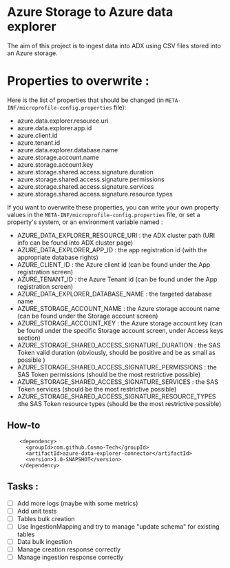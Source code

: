 # Azure Storage to Azure data explorer

The aim of this project is to ingest data into ADX using CSV files stored into an Azure storage.

# Properties to overwrite :
Here is the list of properties that should be changed (in ```META-INF/microprofile-config.properties``` file):
- azure.data.explorer.resource.uri
- azure.data.explorer.app.id
- azure.client.id
- azure.tenant.id
- azure.data.explorer.database.name
- azure.storage.account.name
- azure.storage.account.key
- azure.storage.shared.access.signature.duration
- azure.storage.shared.access.signature.permissions
- azure.storage.shared.access.signature.services
- azure.storage.shared.access.signature.resource.types

If you want to overwrite these properties, you can write your own property values in the ```META-INF/microprofile-config.properties``` file, or set a property's system, or an environment variable named :

- AZURE_DATA_EXPLORER_RESOURCE_URI : the ADX cluster path (URI info can be found into ADX cluster page)
- AZURE_DATA_EXPLORER_APP_ID : the app registration id (with the appropriate database rights)
- AZURE_CLIENT_ID : the Azure client id (can be found under the App registration screen)
- AZURE_TENANT_ID : the Azure Tenant id (can be found under the App registration screen)
- AZURE_DATA_EXPLORER_DATABASE_NAME : the targeted database name
- AZURE_STORAGE_ACCOUNT_NAME : the Azure storage account name (can be found under the Storage account screen)
- AZURE_STORAGE_ACCOUNT_KEY : the Azure storage account key (can be found under the specific Storage account screen, under Access keys section)
- AZURE_STORAGE_SHARED_ACCESS_SIGNATURE_DURATION : the SAS Token valid duration (obviously, should be positive and be as small as possible )
- AZURE_STORAGE_SHARED_ACCESS_SIGNATURE_PERMISSIONS : the SAS Token permissions (should be the most restrictive possible)
- AZURE_STORAGE_SHARED_ACCESS_SIGNATURE_SERVICES : the SAS Token services (should be the most restrictive possible)
- AZURE_STORAGE_SHARED_ACCESS_SIGNATURE_RESOURCE_TYPES :the SAS Token resource types (should be the most restrictive possible)


## How-to

```
    <dependency>
      <groupId>com.github.Cosmo-Tech</groupId>
      <artifactId>azure-data-explorer-connector</artifactId>
      <version>1.0-SNAPSHOT</version>
    </dependency>
```

## Tasks :

- [ ] Add more logs (maybe with some metrics)
- [ ] Add unit tests
- [ ] Tables bulk creation
- [ ] Use IngestionMapping and try to manage "update schema" for existing tables
- [ ] Data bulk ingestion
- [ ] Manage creation response correctly
- [ ] Manage ingestion response correctly
